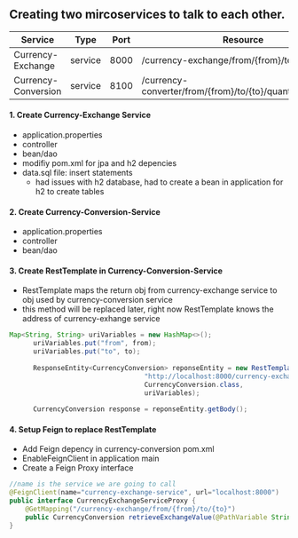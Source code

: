 ## Creating two mircoservices to talk to each other. ##

Service             | Type   | Port | Resource
--------            |------  |------|----------
Currency-Exchange   |service | 8000 | /currency-exchange/from/{from}/to/{to}
Currency-Conversion |service | 8100 | /currency-converter/from/{from}/to/{to}/quantity/{quantity}

#### 1. Create Currency-Exchange Service ####
* application.properties
* controller
* bean/dao
* modifiy pom.xml for jpa and h2 depencies
* data.sql file: insert statements
  * had issues with h2 database, had to create a bean in application for h2 to create tables

#### 2. Create Currency-Conversion-Service ####
* application.properties
* controller
* bean/dao

#### 3. Create RestTemplate in Currency-Conversion-Service ####
  * RestTemplate maps the return obj from currency-exchange service to obj used by currency-conversion service
  * this method will be replaced later, right now RestTemplate knows the address of currency-exhange service
  ```java
  Map<String, String> uriVariables = new HashMap<>();
		uriVariables.put("from", from);
		uriVariables.put("to", to);
		
		ResponseEntity<CurrencyConversion> reponseEntity = new RestTemplate().getForEntity(
									"http://localhost:8000/currency-exchange/from/{from}/to/{to}", 
									CurrencyConversion.class, 
									uriVariables);
		
		CurrencyConversion response = reponseEntity.getBody();
 ```
#### 4. Setup Feign to replace RestTemplate ####
* Add Feign depency in currency-conversion pom.xml
* EnableFeignClient in application main
* Create a Feign Proxy interface
```java
//name is the service we are going to call
@FeignClient(name="currency-exchange-service", url="localhost:8000")
public interface CurrencyExchangeServiceProxy {
	@GetMapping("/currency-exchange/from/{from}/to/{to}")
	public CurrencyConversion retrieveExchangeValue(@PathVariable String from,@PathVariable String to);
}
```
